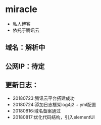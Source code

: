 # miracle
* 私人博客
* 依托于腾讯云

## 域名：解析中
## 公网IP：待定

## 更新日志：
* 20180723:腾讯云平台搭建成功
* 20180724:添加日志框架log4j2 + yml配置
* 20180816:域名备案通过
* 20180817:优化代码结构，引入elementUI
